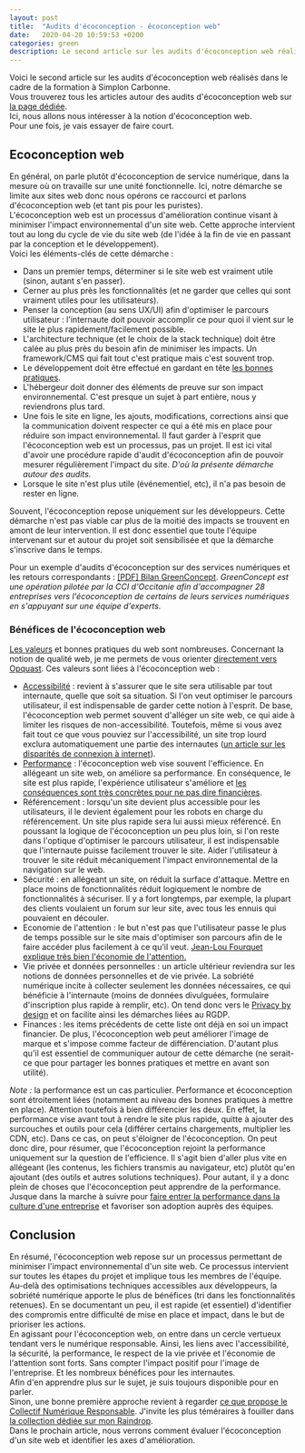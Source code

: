 ```yaml
---
layout: post
title:  "Audits d'écoconception - écoconception web"
date:   2020-04-20 10:59:53 +0200
categories: green
description: Le second article sur les audits d'écoconception web réalisés dans le cadre de la formation à Simplon Carbonne. Ici, nous allons nous intéresser à la notion d'écoconception web.
---
```


Voici le second article sur les audits d'écoconception web réalisés dans le cadre de la formation à Simplon Carbonne.   
Vous trouverez tous les articles autour des audits d'écoconception web sur [la page dédiée](https://ldevernay.github.io/Audits.html).  
Ici, nous allons nous intéresser à la notion d'écoconception web.  
Pour une fois, je vais essayer de faire court.
   
## Ecoconception web 
En général, on parle plutôt d'écoconception de service numérique, dans la mesure où on travaille sur une unité fonctionnelle. Ici, notre démarche se limite aux sites web donc nous opérons ce raccourci et parlons d'écoconception web (et tant pis pour les puristes).    
L'écoconception web est un processus d'amélioration continue visant à minimiser l'impact environnemental d'un site web. Cette approche intervient tout au long du cycle de vie du site web (de l'idée à la fin de vie en passant par la conception et le développement).   
Voici les éléments-clés de cette démarche :  
* Dans un premier temps, déterminer si le site web est vraiment utile (sinon, autant s'en passer). 
* Cerner au plus près les fonctionnalités (et ne garder que celles qui sont vraiment utiles pour les utilisateurs). 
* Penser la conception (au sens UX/UI) afin d'optimiser le parcours utilisateur : l'internaute doit pouvoir accomplir ce pour quoi il vient sur le site le plus rapidement/facilement possible. 
* L'architecture technique (et le choix de la stack technique) doit être calée au plus près du besoin afin de minimiser les impacts. Un framework/CMS qui fait tout c'est pratique mais c'est souvent trop.  
* Le développement doit être effectué en gardant en tête [les bonnes pratiques](https://collectif.greenit.fr/ecoconception-web/115-bonnes-pratiques-eco-conception_web.html).  
* L'hébergeur doit donner des éléments de preuve sur son impact environnemental. C'est presque un sujet à part entière, nous y reviendrons plus tard. 
* Une fois le site en ligne, les ajouts, modifications, corrections ainsi que la communication doivent respecter ce qui a été mis en place pour réduire son impact environnemental. Il faut garder à l'esprit que l'écoconception web est un processus, pas un projet. Il est ici vital d'avoir une procédure rapide d'audit d'écoconception afin de pouvoir mesurer régulièrement l'impact du site. *D'où la présente démarche autour des audits.*
* Lorsque le site n'est plus utile (événementiel, etc), il n'a pas besoin de rester en ligne.     
  
Souvent, l'écoconception repose uniquement sur les développeurs. Cette démarche n'est pas viable car plus de la moitié des impacts se trouvent en amont de leur intervention. Il est donc essentiel que toute l'équipe intervenant sur et autour du projet soit sensibilisée et que la démarche s'inscrive dans le temps.   
   
Pour un exemple d'audits d'écoconception sur des services numériques et les retours correspondants : [[PDF] Bilan GreenConcept](http://www.greenconcept-innovation.fr/wp-content/uploads/2020/02/greenconcept_21022020.pdf). *GreenConcept est une opération pilotée par la CCI d'Occitanie afin d'accompagner 28 entreprises vers l'écoconception de certains de leurs services numériques en s'appuyant sur une équipe d'experts.*    
  
### Bénéfices de l'écoconception web 
[Les valeurs](https://ldevernay.github.io/green/2019/09/03/valeurs.html) et bonnes pratiques du web sont nombreuses. Concernant la notion de qualité web, je me permets de vous orienter [directement vers Opquast](https://www.opquast.com/). Ces valeurs sont liées à l'écoconception web : 
* [Accessibilité](https://ldevernay.github.io/green/2019/10/20/accessibilite.html) : revient à s'assurer que le site sera utilisable par tout internaute, quelle que soit sa situation. Si l'on veut optimiser le parcours utilisateur, il est indispensable de garder cette notion à l'esprit. De base, l'écoconception web permet souvent d'alléger un site web, ce qui aide à limiter les risques de non-accessibilité. Toutefois, même si vous avez fait tout ce que vous pouviez sur l'accessibilité, un site trop lourd exclura automatiquement une partie des internautes ([un article sur les disparités de connexion à internet](https://www.smashingmagazine.com/2019/07/web-on-50mb-budget/)).    
* [Performance](https://ldevernay.github.io/green/2019/11/12/performance.html) : l'écoconception web vise souvent l'efficience. En allégeant un site web, on améliore sa performance. En conséquence, le site est plus rapide, l'expérience utilisateur s'améliore et [les conséquences sont très concrètes pour ne pas dire financières](https://wpostats.com/). 
* Référencement : lorsqu'un site devient plus accessible pour les utilisateurs, il le devient également pour les robots en charge du référencement. Un site plus rapide sera lui aussi mieux référencé. En poussant la logique de l'écoconception un peu plus loin, si l'on reste dans l'optique d'optimiser le parcours utilisateur, il est indispensable que l'internaute puisse facilement trouver le site. Aider l'utilisateur à trouver le site réduit mécaniquement l'impact environnemental de la navigation sur le web.  
* Sécurité : en allégeant un site, on réduit la surface d'attaque. Mettre en place moins de fonctionnalités réduit logiquement le nombre de fonctionnalités à sécuriser. Il y a fort longtemps, par exemple, la plupart des clients voulaient un forum sur leur site, avec tous les ennuis qui pouvaient en découler. 
* Economie de l'attention : le but n'est pas que l'utilisateur passe le plus de temps possible sur le site mais d'optimiser son parcours afin de le faire accéder plus facilement à ce qu'il veut. [Jean-Lou Fourquet explique très bien l'économie de l'attention.](https://avantlecafe.fr/2019/11/24/3-raisons-qui-font-du-temps-lenjeu-du-xxieme-siecle/)
* Vie privée et données personnelles : un article ultérieur reviendra sur les notions de données personnelles et de vie privée. La sobriété numérique incite à collecter seulement les données nécessaires, ce qui bénéficie à l'internaute (moins de données divulguées, formulaire d'inscription plus rapide à remplir, etc). On tend donc vers le [Privacy by design](https://www.smashingmagazine.com/2017/07/privacy-by-design-framework/) et on facilite ainsi les démarches liées au RGDP. 
* Finances : les items précédents de cette liste ont déjà en soi un impact financier. De plus, l'écoconception web peut améliorer l'image de marque et s'impose comme facteur de différenciation. D'autant plus qu'il est essentiel de communiquer autour de cette démarche (ne serait-ce que pour partager les bonnes pratiques et mettre en avant son utilité).
   
*Note :* la performance est un cas particulier. Performance et écoconception sont étroitement liées (notamment au niveau des bonnes pratiques à mettre en place). Attention toutefois à bien différencier les deux. En effet, la performance vise avant tout à rendre le site plus rapide, quitte à ajouter des surcouches et outils pour cela (différer certains chargements, multiplier les CDN, etc). Dans ce cas, on peut s'éloigner de l'écoconception. On peut donc dire, pour résumer, que l'écoconception rejoint la performance uniquement sur la question de l'efficience. Il s'agit bien d'aller plus vite en allégeant (les contenus, les fichiers transmis au navigateur, etc) plutôt qu'en ajoutant (des outils et autres solutions techniques). Pour autant, il y a donc plein de choses que l'écoconception peut apprendre de la performance. Jusque dans la marche à suivre pour [faire entrer la performance dans la culture d'une entreprise](https://calendar.perfplanet.com/2012/creating-a-performance-culture/) et favoriser son adoption auprès des équipes. 
  
## Conclusion  
En résumé, l'écoconception web repose sur un processus permettant de minimiser l'impact environnemental d'un site web. Ce processus intervient sur toutes les étapes du projet et implique tous les membres de l'équipe. Au-delà des optimisations techniques accessibles aux développeurs, la sobriété numérique apporte le plus de bénéfices (tri dans les fonctionnalités retenues). En se documentant un peu, il est rapide (et essentiel) d'identifier des compromis entre difficulté de mise en place et impact, dans le but de prioriser les actions.  
En agissant pour l'écoconception web, on entre dans un cercle vertueux tendant vers le numérique responsable. Ainsi, les liens avec l'accessibilité, la sécurité, la performance, le respect de la vie privée et l'économie de l'attention sont forts. Sans compter l'impact positif pour l'image de l'entreprise. Et les nombreux bénéfices pour les internautes.     
Afin d'en apprendre plus sur le sujet, je suis toujours disponible pour en parler.  
Sinon, une bonne première approche revient à regarder [ce que propose le Collectif Numérique Responsable](https://collectif.greenit.fr/outils.html). J'invite les plus téméraires à fouiller dans [la collection dédiée sur mon Raindrop](https://raindrop.io/collection/7258547).   
Dans le prochain article, nous verrons comment évaluer l'écoconception d'un site web et identifier les axes d'amélioration. 